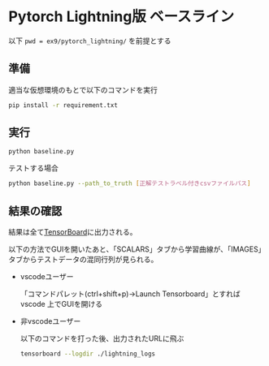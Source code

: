 # Pytorch Lightning版 ベースライン

以下 `pwd = ex9/pytorch_lightning/` を前提とする

## 準備
適当な仮想環境のもとで以下のコマンドを実行
```sh
pip install -r requirement.txt
```


## 実行

```sh
python baseline.py
```
テストする場合
```sh
python baseline.py --path_to_truth [正解テストラベル付きcsvファイルパス]
```

## 結果の確認

結果は全て[TensorBoard](https://www.tensorflow.org/tensorboard?hl=ja)に出力される。

以下の方法でGUIを開いたあと、「SCALARS」タブから学習曲線が、「IMAGES」タブからテストデータの混同行列が見られる。

- vscodeユーザー

  「コマンドパレット(ctrl+shift+p)->Launch Tensorboard」とすれば vscode 上でGUIを開ける

- 非vscodeユーザー

  以下のコマンドを打った後、出力されたURLに飛ぶ
  ```sh
  tensorboard --logdir ./lightning_logs
  ```
